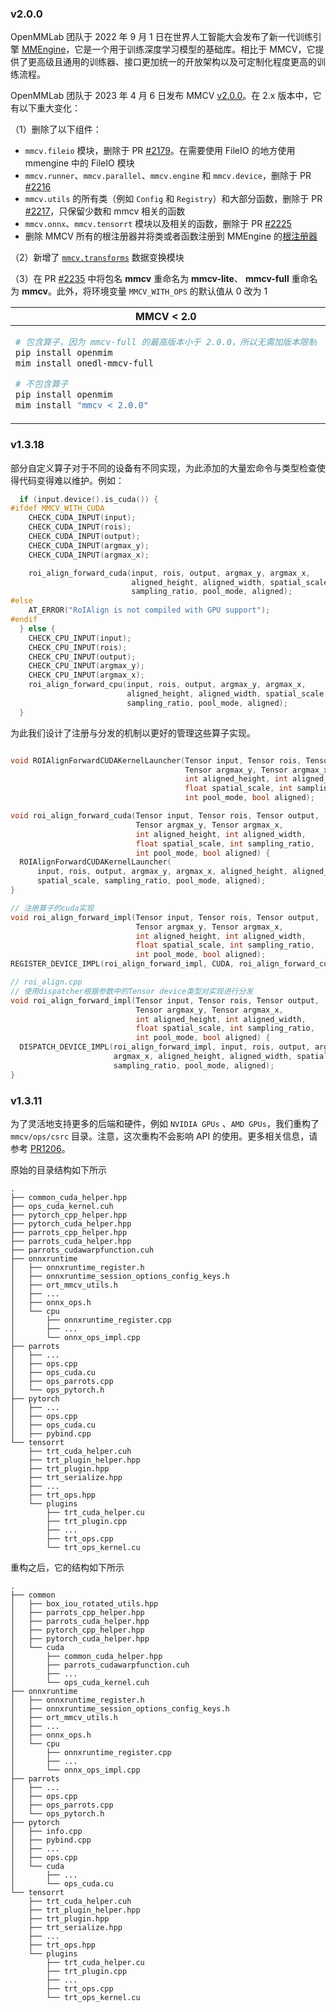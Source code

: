 ### v2.0.0

OpenMMLab 团队于 2022 年 9 月 1 日在世界人工智能大会发布了新一代训练引擎 [MMEngine](https://github.com/open-mmlab/mmengine)，它是一个用于训练深度学习模型的基础库。相比于 MMCV，它提供了更高级且通用的训练器、接口更加统一的开放架构以及可定制化程度更高的训练流程。

OpenMMLab 团队于 2023 年 4 月 6 日发布 MMCV [v2.0.0](https://github.com/open-mmlab/mmcv/releases/tag/v2.0.0)。在 2.x 版本中，它有以下重大变化：

（1）删除了以下组件：

- `mmcv.fileio` 模块，删除于 PR [#2179](https://github.com/open-mmlab/mmcv/pull/2179)。在需要使用 FileIO 的地方使用 mmengine 中的 FileIO 模块
- `mmcv.runner`、`mmcv.parallel`、`mmcv.engine` 和 `mmcv.device`，删除于 PR [#2216](https://github.com/open-mmlab/mmcv/pull/2216)
- `mmcv.utils` 的所有类（例如 `Config` 和 `Registry`）和大部分函数，删除于 PR [#2217](https://github.com/open-mmlab/mmcv/pull/2217)，只保留少数和 mmcv 相关的函数
- `mmcv.onnx`、`mmcv.tensorrt` 模块以及相关的函数，删除于 PR [#2225](https://github.com/open-mmlab/mmcv/pull/2225)
- 删除 MMCV 所有的根注册器并将类或者函数注册到 MMEngine 的[根注册器](https://github.com/open-mmlab/mmengine/blob/main/mmengine/registry/root.py)

（2）新增了 [`mmcv.transforms`](https://github.com/open-mmlab/mmcv/tree/main/mmcv/transforms) 数据变换模块

（3）在 PR [#2235](https://github.com/open-mmlab/mmcv/pull/2235) 中将包名 **mmcv** 重命名为 **mmcv-lite**、 **mmcv-full** 重命名为 **mmcv**。此外，将环境变量 `MMCV_WITH_OPS` 的默认值从 0 改为 1

<table class="docutils">
<thead>
  <tr>
    <th align="center">MMCV < 2.0</th>
    <th align="center">MMCV >= 2.0 </th>
<tbody>
  <tr>
  <td valign="top">

```bash
# 包含算子，因为 mmcv-full 的最高版本小于 2.0.0，所以无需加版本限制
pip install openmim
mim install onedl-mmcv-full

# 不包含算子
pip install openmim
mim install "mmcv < 2.0.0"
```

</td>
  <td valign="top">

```bash
# 包含算子
pip install openmim
mim install onedl-mmcv

# 不包含算子，因为 mmcv-lite 的起始版本为 2.0.0，所以无需加版本限制
pip install openmim
mim install onedl-mmcv-lite
```

</td>
</tr>
</thead>
</table>

### v1.3.18

部分自定义算子对于不同的设备有不同实现，为此添加的大量宏命令与类型检查使得代码变得难以维护。例如：

```c++
  if (input.device().is_cuda()) {
#ifdef MMCV_WITH_CUDA
    CHECK_CUDA_INPUT(input);
    CHECK_CUDA_INPUT(rois);
    CHECK_CUDA_INPUT(output);
    CHECK_CUDA_INPUT(argmax_y);
    CHECK_CUDA_INPUT(argmax_x);

    roi_align_forward_cuda(input, rois, output, argmax_y, argmax_x,
                           aligned_height, aligned_width, spatial_scale,
                           sampling_ratio, pool_mode, aligned);
#else
    AT_ERROR("RoIAlign is not compiled with GPU support");
#endif
  } else {
    CHECK_CPU_INPUT(input);
    CHECK_CPU_INPUT(rois);
    CHECK_CPU_INPUT(output);
    CHECK_CPU_INPUT(argmax_y);
    CHECK_CPU_INPUT(argmax_x);
    roi_align_forward_cpu(input, rois, output, argmax_y, argmax_x,
                          aligned_height, aligned_width, spatial_scale,
                          sampling_ratio, pool_mode, aligned);
  }
```

为此我们设计了注册与分发的机制以更好的管理这些算子实现。

```c++

void ROIAlignForwardCUDAKernelLauncher(Tensor input, Tensor rois, Tensor output,
                                       Tensor argmax_y, Tensor argmax_x,
                                       int aligned_height, int aligned_width,
                                       float spatial_scale, int sampling_ratio,
                                       int pool_mode, bool aligned);

void roi_align_forward_cuda(Tensor input, Tensor rois, Tensor output,
                            Tensor argmax_y, Tensor argmax_x,
                            int aligned_height, int aligned_width,
                            float spatial_scale, int sampling_ratio,
                            int pool_mode, bool aligned) {
  ROIAlignForwardCUDAKernelLauncher(
      input, rois, output, argmax_y, argmax_x, aligned_height, aligned_width,
      spatial_scale, sampling_ratio, pool_mode, aligned);
}

// 注册算子的cuda实现
void roi_align_forward_impl(Tensor input, Tensor rois, Tensor output,
                            Tensor argmax_y, Tensor argmax_x,
                            int aligned_height, int aligned_width,
                            float spatial_scale, int sampling_ratio,
                            int pool_mode, bool aligned);
REGISTER_DEVICE_IMPL(roi_align_forward_impl, CUDA, roi_align_forward_cuda);

// roi_align.cpp
// 使用dispatcher根据参数中的Tensor device类型对实现进行分发
void roi_align_forward_impl(Tensor input, Tensor rois, Tensor output,
                            Tensor argmax_y, Tensor argmax_x,
                            int aligned_height, int aligned_width,
                            float spatial_scale, int sampling_ratio,
                            int pool_mode, bool aligned) {
  DISPATCH_DEVICE_IMPL(roi_align_forward_impl, input, rois, output, argmax_y,
                       argmax_x, aligned_height, aligned_width, spatial_scale,
                       sampling_ratio, pool_mode, aligned);
}

```

### v1.3.11

为了灵活地支持更多的后端和硬件，例如 `NVIDIA GPUs` 、`AMD GPUs`，我们重构了 `mmcv/ops/csrc` 目录。注意，这次重构不会影响 API 的使用。更多相关信息，请参考 [PR1206](https://github.com/open-mmlab/mmcv/pull/1206)。

原始的目录结构如下所示

```
.
├── common_cuda_helper.hpp
├── ops_cuda_kernel.cuh
├── pytorch_cpp_helper.hpp
├── pytorch_cuda_helper.hpp
├── parrots_cpp_helper.hpp
├── parrots_cuda_helper.hpp
├── parrots_cudawarpfunction.cuh
├── onnxruntime
│   ├── onnxruntime_register.h
│   ├── onnxruntime_session_options_config_keys.h
│   ├── ort_mmcv_utils.h
│   ├── ...
│   ├── onnx_ops.h
│   └── cpu
│       ├── onnxruntime_register.cpp
│       ├── ...
│       └── onnx_ops_impl.cpp
├── parrots
│   ├── ...
│   ├── ops.cpp
│   ├── ops_cuda.cu
│   ├── ops_parrots.cpp
│   └── ops_pytorch.h
├── pytorch
│   ├── ...
│   ├── ops.cpp
│   ├── ops_cuda.cu
│   ├── pybind.cpp
└── tensorrt
    ├── trt_cuda_helper.cuh
    ├── trt_plugin_helper.hpp
    ├── trt_plugin.hpp
    ├── trt_serialize.hpp
    ├── ...
    ├── trt_ops.hpp
    └── plugins
        ├── trt_cuda_helper.cu
        ├── trt_plugin.cpp
        ├── ...
        ├── trt_ops.cpp
        └── trt_ops_kernel.cu
```

重构之后，它的结构如下所示

```
.
├── common
│   ├── box_iou_rotated_utils.hpp
│   ├── parrots_cpp_helper.hpp
│   ├── parrots_cuda_helper.hpp
│   ├── pytorch_cpp_helper.hpp
│   ├── pytorch_cuda_helper.hpp
│   └── cuda
│       ├── common_cuda_helper.hpp
│       ├── parrots_cudawarpfunction.cuh
│       ├── ...
│       └── ops_cuda_kernel.cuh
├── onnxruntime
│   ├── onnxruntime_register.h
│   ├── onnxruntime_session_options_config_keys.h
│   ├── ort_mmcv_utils.h
│   ├── ...
│   ├── onnx_ops.h
│   └── cpu
│       ├── onnxruntime_register.cpp
│       ├── ...
│       └── onnx_ops_impl.cpp
├── parrots
│   ├── ...
│   ├── ops.cpp
│   ├── ops_parrots.cpp
│   └── ops_pytorch.h
├── pytorch
│   ├── info.cpp
│   ├── pybind.cpp
│   ├── ...
│   ├── ops.cpp
│   └── cuda
│       ├── ...
│       └── ops_cuda.cu
└── tensorrt
    ├── trt_cuda_helper.cuh
    ├── trt_plugin_helper.hpp
    ├── trt_plugin.hpp
    ├── trt_serialize.hpp
    ├── ...
    ├── trt_ops.hpp
    └── plugins
        ├── trt_cuda_helper.cu
        ├── trt_plugin.cpp
        ├── ...
        ├── trt_ops.cpp
        └── trt_ops_kernel.cu
```
